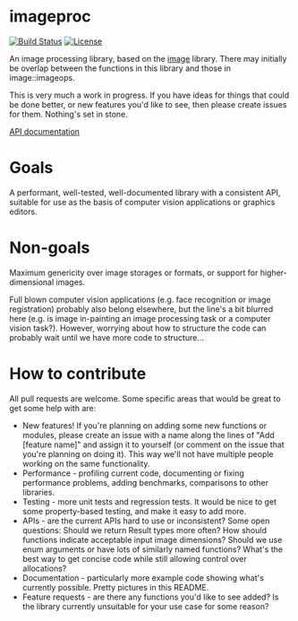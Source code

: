 imageproc
====
[![Build Status](https://travis-ci.org/PistonDevelopers/imageproc.svg?branch=master)](https://travis-ci.org/PistonDevelopers/imageproc)
[![License](https://img.shields.io/badge/license-MIT-blue.svg)](https://github.com/PistonDevelopers/imageproc/blob/master/LICENSE)

An image processing library, based on the [image](https://github.com/PistonDevelopers/image) library. There may initially
be overlap between the functions in this library and those in image::imageops.

This is very much a work in progress. If you have ideas for things that could be done better, or new features you'd like to see, then please create issues for them. Nothing's set in stone.

[API documentation](http://docs.piston.rs/imageproc/imageproc/)

# Goals

A performant, well-tested, well-documented library with a consistent API, suitable for use as the basis of computer vision applications or graphics editors.

# Non-goals

Maximum genericity over image storages or formats, or support for higher-dimensional images.

Full blown computer vision applications (e.g. face recognition or image registration) probably also belong elsewhere, but the line's a bit blurred here (e.g. is image in-painting an image processing task or a computer vision task?). However, worrying about how to structure the code can probably wait until we have more code to structure...

# How to contribute

All pull requests are welcome. Some specific areas that would be great to get some help with are:

* New features! If you're planning on adding some new functions or modules, please create an issue with a name along the lines of "Add [feature name]" and assign it to yourself (or comment on the issue that you're planning on doing it). This way we'll not have multiple people working on the same functionality.
* Performance - profiling current code, documenting or fixing performance problems, adding benchmarks, comparisons to other libraries.
* Testing - more unit tests and regression tests. It would be nice to get some property-based testing, and make it easy to add more.
* APIs - are the current APIs hard to use or inconsistent? Some open questions: Should we return Result types more often? How should functions indicate acceptable input image dimensions? Should we use enum arguments or have lots of similarly named functions? What's the best way to get concise code while still allowing control over allocations?
* Documentation - particularly more example code showing what's currently possible. Pretty pictures in this README.
* Feature requests - are there any functions you'd like to see added? Is the library currently unsuitable for your use case for some reason?
